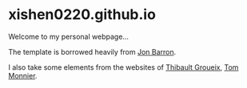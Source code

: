 # xishen0220.github.io
Welcome to my personal webpage...

The template is borrowed heavily from [Jon Barron](https://github.com/jonbarron/website).

I also take some elements from the websites of [Thibault Groueix](https://imagine.enpc.fr/~groueixt/), [Tom Monnier](http://imagine.enpc.fr/~monniert/).

